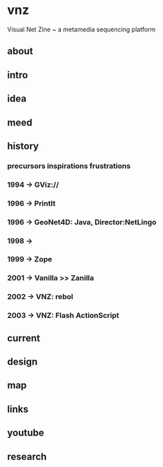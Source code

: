 # vnz
Visual Net Zine ~ a metamedia sequencing platform 

## about
## intro
## idea
## meed
## history
### precursors inspirations frustrations
### 1994 -> GViz://
### 1996 -> PrintIt
### 1996 -> GeoNet4D: Java, Director:NetLingo
### 1998 -> 
### 1999 -> Zope 
### 2001 -> Vanilla >> Zanilla  
### 2002 -> VNZ: rebol 
### 2003 -> VNZ: Flash ActionScript
## current
## design
## map
## links
## youtube
## research
